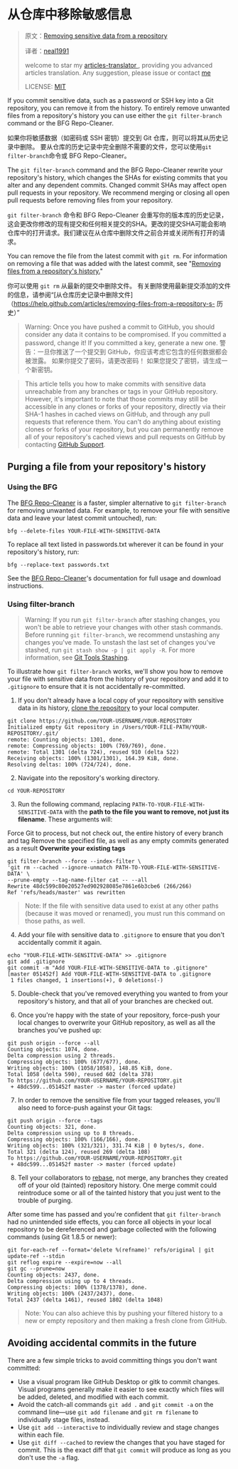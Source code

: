 # 从仓库中移除敏感信息

>原文：[Removing sensitive data from a repository](https://help.github.com/articles/removing-sensitive-data-from-a-repository/)
>
>译者：[neal1991](https://github.com/neal1991)
>
>welcome to star my [articles-translator ](https://github.com/neal1991), providing you advanced articles translation. Any suggestion, please issue or contact [me](mailto:bing@stu.ecnu.edu.cn)
>
>LICENSE: [MIT](https://opensource.org/licenses/MIT)

If you commit sensitive data, such as a password or SSH key into a Git repository, you can remove it from the history. To entirely remove unwanted files from a repository's history you can use either the `git filter-branch` command or the BFG Repo-Cleaner.

如果你将敏感数据（如密码或 SSH 密钥）提交到 Git 仓库，则可以将其从历史记录中删除。 要从仓库的历史记录中完全删除不需要的文件，您可以使用`git filter-branch`命令或 BFG Repo-Cleaner。

The `git filter-branch` command and the BFG Repo-Cleaner rewrite your repository's history, which changes the SHAs for existing commits that you alter and any dependent commits. Changed commit SHAs may affect open pull requests in your repository. We recommend merging or closing all open pull requests before removing files from your repository.

`git filter-branch` 命令和 BFG Repo-Cleaner 会重写你的版本库的历史记录，这会更改你修改的现有提交和任何相关提交的SHA。更改的提交SHA可能会影响仓库中的打开请求。我们建议在从仓库中删除文件之前合并或关闭所有打开的请求。

You can remove the file from the latest commit with `git rm`. For information on removing a file that was added with the latest commit, see "[Removing files from a repository's history.](https://help.github.com/articles/removing-files-from-a-repository-s-history)"

你可以使用 `git rm` 从最新的提交中删除文件。 有关删除使用最新提交添加的文件的信息，请参阅“[从仓库历史记录中删除文件]（https://help.github.com/articles/removing-files-from-a-repository-s- 历史）”

> Warning: Once you have pushed a commit to GitHub, you should consider any data it contains to be compromised. If you committed a password, change it! If you committed a key, generate a new one.
> 警告：一旦你推送了一个提交到 GitHub，你应该考虑它包含的任何数据都会被泄露。 如果你提交了密码，请更改密码！ 如果您提交了密钥，请生成一个新密钥。

> This article tells you how to make commits with sensitive data unreachable from any branches or tags in your GitHub repository. However, it's important to note that those commits may still be accessible in any clones or forks of your repository, directly via their SHA-1 hashes in cached views on GitHub, and through any pull requests that reference them. You can't do anything about existing clones or forks of your repository, but you can permanently remove all of your repository's cached views and pull requests on GitHub by contacting [GitHub Support](https://github.com/contact).

## Purging a file from your repository's history
### Using the BFG
The [BFG Repo-Cleaner](http://rtyley.github.io/bfg-repo-cleaner/) is a faster, simpler alternative to `git filter-branch` for removing unwanted data. For example, to remove your file with sensitive data and leave your latest commit untouched), run:

`bfg --delete-files YOUR-FILE-WITH-SENSITIVE-DATA`

To replace all text listed in passwords.txt wherever it can be found in your repository's history, run:

`bfg --replace-text passwords.txt`

See the [BFG Repo-Cleaner](http://rtyley.github.io/bfg-repo-cleaner/)'s documentation for full usage and download instructions.

### Using filter-branch
> Warning: If you run `git filter-branch` after stashing changes, you won't be able to retrieve your changes with other stash commands. Before running `git filter-branch`, we recommend unstashing any changes you've made. To unstash the last set of changes you've stashed, run `git stash show -p | git apply -R`. For more information, see [Git Tools Stashing](https://git-scm.com/book/en/v1/Git-Tools-Stashing).

To illustrate how `git filter-branch` works, we'll show you how to remove your file with sensitive data from the history of your repository and add it to `.gitignore` to ensure that it is not accidentally re-committed.

1. If you don't already have a local copy of your repository with sensitive data in its history, [clone the repository](https://help.github.com/articles/cloning-a-repository/) to your local computer.

```
git clone https://github.com/YOUR-USERNAME/YOUR-REPOSITORY
Initialized empty Git repository in /Users/YOUR-FILE-PATH/YOUR-REPOSITORY/.git/
remote: Counting objects: 1301, done.
remote: Compressing objects: 100% (769/769), done.
remote: Total 1301 (delta 724), reused 910 (delta 522)
Receiving objects: 100% (1301/1301), 164.39 KiB, done.
Resolving deltas: 100% (724/724), done.
```
2. Navigate into the repository's working directory.
```
cd YOUR-REPOSITORY
```

3. Run the following command, replacing `PATH-TO-YOUR-FILE-WITH-SENSITIVE-DATA` with the **path to the file you want to remove, not just its filename**. These arguments will:

Force Git to process, but not check out, the entire history of every branch and tag
Remove the specified file, as well as any empty commits generated as a result
**Overwrite your existing tags**
```
git filter-branch --force --index-filter \
'git rm --cached --ignore-unmatch PATH-TO-YOUR-FILE-WITH-SENSITIVE-DATA' \
--prune-empty --tag-name-filter cat -- --all
Rewrite 48dc599c80e20527ed902928085e7861e6b3cbe6 (266/266)
Ref 'refs/heads/master' was rewritten
```

> Note: If the file with sensitive data used to exist at any other paths (because it was moved or renamed), you must run this command on those paths, as well.

4. Add your file with sensitive data to `.gitignore` to ensure that you don't accidentally commit it again.

```
echo "YOUR-FILE-WITH-SENSITIVE-DATA" >> .gitignore
git add .gitignore
git commit -m "Add YOUR-FILE-WITH-SENSITIVE-DATA to .gitignore"
[master 051452f] Add YOUR-FILE-WITH-SENSITIVE-DATA to .gitignore
 1 files changed, 1 insertions(+), 0 deletions(-)
```

5. Double-check that you've removed everything you wanted to from your repository's history, and that all of your branches are checked out.

6. Once you're happy with the state of your repository, force-push your local changes to overwrite your GitHub repository, as well as all the branches you've pushed up:

```
git push origin --force --all
Counting objects: 1074, done.
Delta compression using 2 threads.
Compressing objects: 100% (677/677), done.
Writing objects: 100% (1058/1058), 148.85 KiB, done.
Total 1058 (delta 590), reused 602 (delta 378)
To https://github.com/YOUR-USERNAME/YOUR-REPOSITORY.git
 + 48dc599...051452f master -> master (forced update)
```

7. In order to remove the sensitive file from your tagged releases, you'll also need to force-push against your Git tags:

```
git push origin --force --tags
Counting objects: 321, done.
Delta compression using up to 8 threads.
Compressing objects: 100% (166/166), done.
Writing objects: 100% (321/321), 331.74 KiB | 0 bytes/s, done.
Total 321 (delta 124), reused 269 (delta 108)
To https://github.com/YOUR-USERNAME/YOUR-REPOSITORY.git
 + 48dc599...051452f master -> master (forced update)
```

8. Tell your collaborators to [rebase](https://git-scm.com/book/en/Git-Branching-Rebasing), not merge, any branches they created off of your old (tainted) repository history. One merge commit could reintroduce some or all of the tainted history that you just went to the trouble of purging.

After some time has passed and you're confident that `git filter-branch` had no unintended side effects, you can force all objects in your local repository to be dereferenced and garbage collected with the following commands (using Git 1.8.5 or newer):

```
git for-each-ref --format='delete %(refname)' refs/original | git update-ref --stdin
git reflog expire --expire=now --all
git gc --prune=now
Counting objects: 2437, done.
Delta compression using up to 4 threads.
Compressing objects: 100% (1378/1378), done.
Writing objects: 100% (2437/2437), done.
Total 2437 (delta 1461), reused 1802 (delta 1048)
```

> Note: You can also achieve this by pushing your filtered history to a new or empty repository and then making a fresh clone from GitHub.

## Avoiding accidental commits in the future
There are a few simple tricks to avoid committing things you don't want committed:

* Use a visual program like GitHub Desktop or gitk to commit changes. Visual programs generally make it easier to see exactly which files will be added, deleted, and modified with each commit.
* Avoid the catch-all commands `git add .` and `git commit -a` on the command line—use `git add filename` and `git rm filename` to individually stage files, instead.
* Use `git add --interactive` to individually review and stage changes within each file.
* Use `git diff --cached` to review the changes that you have staged for commit. This is the exact diff that `git commit` will produce as long as you don't use the `-a` flag.
